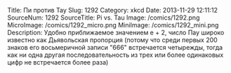 Title: Пи против Тау 
Slug: 1292 
Category: xkcd 
Date: 2013-11-29 12:11:12 
SourceNum: 1292 
SourceTitle: Pi vs. Tau 
Image: /comics/1292.png 
MicroImage: /comics/1292_micro.png 
MiniImage: /comics/1292_mini.png 
Description: Удобно приближаемое значением e + 2, число Пау широко известно как Дьявольская пропорция (потому что среди первых 200 знаков его восьмеричной записи "666" встречается четырежды, тогда как ни одна другая последовательность из трех или более одинаковых цифр не встречается более раза) 

